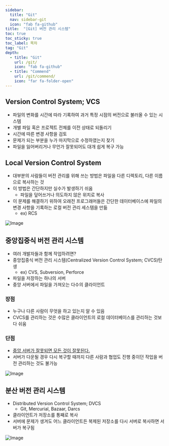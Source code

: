 ```yaml
---
sidebar:
  title: "Git"
  nav: sidebar-git
  icon: "fab fa-github"
title:  "[Git] 버전 관리 시스템"
toc: true
toc_sticky: true
toc_label: 목차
tag: "Git"
depth: 
  - title: "Git"
    url: /git/
    icon: "fab fa-github"
  - title: "Commend"
    url: /git/commend/
    icon: "far fa-folder-open"
---
```

## Version Control System; VCS
* 파일의 변화를 시간에 따라 기록하여 과거 특정 시점의 버전으로 불러올 수 있는 시스템
* 개별 파일 혹은 프로젝트 전체를 이전 상태로 되돌리기
* 시간에 따른 변경 사항을 검토
* 문제가 되는 부분을 누가 마지막으로 수정하였는지 찾기
* 파일을 잃어버리거나 무언가 잘못되어도 대개 쉽게 복구 가능

## Local Version Control System
* 대부분의 사람들이 버전 관리를 위해 쓰는 방법은 파일을 다른 디렉토리, 다른 이름으로 복사하는 것
* 이 방법은 간단하지만 실수가 발생하기 쉬움
  * 파일을 덮어쓰거나 의도하지 않은 위치로 복사
* 이 문제를 해결하기 위하여 오래전 프로그래머들은 간단한 데이터베이스에 파일의 변경 사항을 기록하는 로컬 버전 관리 세스템을 만듦
  * ex) RCS
  
![Image](https://drive.google.com/uc?export=view&id=1ZgK025VTg82BDjMuMTOSKuptAzvllHq7)

## 중앙집중식 버전 관리 시스템
* 여러 개발자들과 함께 작업하려면?
* 중앙집중식 버전 관리 시스템(Centralized Version Control System; CVCS)탄생
  * ex) CVS, Subversion, Perforce
* 파일을 저장하는 하나의 서버
* 중앙 서버에서 파일을 가져오는 다수의 클라이언트

### 장점
* 누구나 다른 사람이 무엇을 하고 있는지 알 수 있음
* CVCS를 관리하는 것은 수많은 클라이언트의 로컬 데이터베이스를 관리하는 것보다 쉬움

### 단점
* <u>중앙 서버가 잘못되면 모든 것이 잘못된다.</u>
* 서버가 다운될 경우 다시 복구할 때까지 다른 사람과 협업도 진행 중이던 작업을 버전 관리하는 것도 불가능

![Image](https://drive.google.com/uc?export=view&id=1A15kmihvx7NTpGG-vzSsWQtZGAI--I35)  


## 분산 버전 관리 시스템
* Distributed Version Control System; DVCS
  * Git, Mercurial, Bazaar, Darcs
* 클라이언트가 저장소를 통째로 복사
* 서버에 문제가 생겨도 어느 클라이언트든 복제된 저장소를 다시 서버로 복사하면 서버가 복구됨

![Image](https://drive.google.com/uc?export=view&id=1WJl4sae8mR4C1RltXp0-Hu3dmpNvhkHX)  

